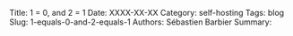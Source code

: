 Title: 1 = 0, and 2 = 1
Date: XXXX-XX-XX
Category: self-hosting
Tags: blog
Slug: 1-equals-0-and-2-equals-1
Authors: Sébastien Barbier
Summary: 